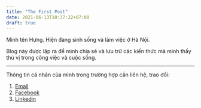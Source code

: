 ```yaml
---
title: "The First Post"
date: 2021-06-13T10:37:22+07:00
draft: true
---
```


Mình tên Hưng. Hiện đang sinh sống và làm việc ở Hà Nội. 

Blog này được lập ra để mình chia sẻ và lưu trữ các kiến thức mà mình thấy thú vị trong công việc và cuộc sống. 

---

Thông tin cá nhân của mình trong trường hợp cần liên hệ, trao đổi:

1. [Email](mailto:hung.ttkt1@gmail.com)
2. [Facebook](https://www.facebook.com/lolo.aquarius)
3. [Linkedin](https://www.linkedin.com/in/v%C5%A9-minh-h%C6%B0ng-1789b9132/)


